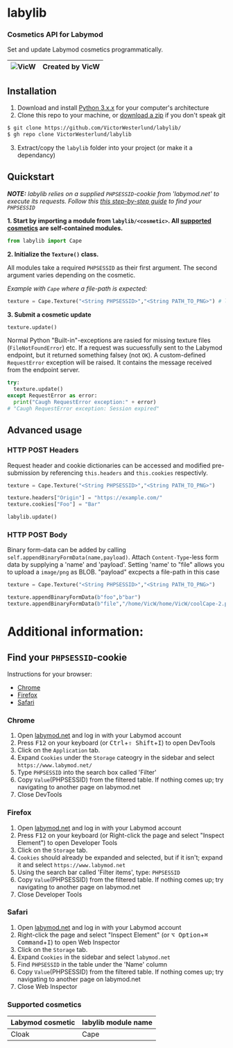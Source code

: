 # labylib
### Cosmetics API for Labymod

Set and update Labymod cosmetics programmatically.

|![VicW](https://crafatar.com/renders/body/53c40674-f0a2-4f95-9ce1-479bdd1d8b67?scale=2) | Created by VicW | 
|--|--|

## Installation
1. Download and install [Python 3.x.x](https://www.python.org/downloads/) for your computer's architecture
2. Clone this repo to your machine, or [download a zip](/VictorWesterlund/labylib/archive/master.zip) if you don't speak git
```bash
$ git clone https://github.com/VictorWesterlund/labylib/
$ gh repo clone VictorWesterlund/labylib
```
3. Extract/copy the `labylib` folder into your project (or make it a dependancy)

## Quickstart
_**NOTE:**_ _labylib relies on a supplied `PHPSESSID`-cookie from 'labymod.net' to execute its requests. Follow this [this step-by-step guide](#find-your-phpsessid-cookie) to find your `PHPSESSID`_

**1. Start by importing a module from `labylib/<cosmetic>`. All [supported cosmetics](#supported-cosmetics) are self-contained modules.**
```python
from labylib import Cape
```
**2. Initialize the `Texture()` class.**

All modules take a required `PHPSESSID` as their first argument. The second argument varies depending on the cosmetic.

_Example with `Cape` where a file-path is expected:_
```python
texture = Cape.Texture("<String PHPSESSID>","<String PATH_TO_PNG>") # labylib = Cape.Texture("772nnas663jkc8ahbb2","/home/VicW/coolCape-2.png")
```

**3. Submit a cosmetic update**
```python
texture.update()
```
Normal Python "Built-in"-exceptions are rasied for missing texture files (`FileNotFoundError`) etc. If a request was sucuessfully sent to the Labymod endpoint, but it returned something falsey (not `OK`). A custom-defined `RequestError` exception will be raised. It contains the message received from the endpoint server.
```python
try:
  texture.update()
except RequestError as error:
  print("Caugh RequestError exception:" + error)
# "Caugh RequestError exception: Session expired"
```

## Advanced usage
### HTTP POST Headers
Request header and cookie dictionaries can be accessed and modified pre-submission by referencing `this.headers` and `this.cookies` respectivly.
```python
texture = Cape.Texture("<String PHPSESSID>","<String PATH_TO_PNG>")

texture.headers["Origin"] = "https://example.com/"
texture.cookies["Foo"] = "Bar"

labylib.update()
```
### HTTP POST Body
Binary form-data can be added by calling `self.appendBinaryFormData(name,payload)`. Attach `Content-Type`-less form data by supplying a 'name' and 'payload'. Setting 'name' to "file" allows you to upload a `image/png` as BLOB. "payload" excpects a file-path in this case
```python
texture = Cape.Texture("<String PHPSESSID>","<String PATH_TO_PNG>")

texture.appendBinaryFormData(b"foo",b"bar")
texture.appendBinaryFormData(b"file","/home/VicW/home/VicW/coolCape-2.png") # Note that 'payload' is a String in this case (as opposed to Binary)
```

# Additional information:

## Find your `PHPSESSID`-cookie
Instructions for your browser:
* [Chrome](#chrome)
* [Firefox](#firefox)
* [Safari](#safari)

### Chrome
1. Open [labymod.net](https://www.labymod.net/) and log in with your Labymod account
2. Press <kbd>F12</kbd> on your keyboard (or <kbd>Ctrl</kbd>+<kbd>⇧ Shift</kbd>+<kbd>I</kbd>) to open DevTools
4. Click on the `Application` tab.
5. Expand `Cookies` under the `Storage` cateogry in the sidebar and select `https://www.labymod.net/`
6. Type `PHPSESSID` into the search box called 'Filter'
7. Copy `Value`(PHPSESSID) from the filtered table. If nothing comes up; try navigating to another page on labymod.net
8. Close DevTools

### Firefox
1. Open [labymod.net](https://www.labymod.net/) and log in with your Labymod account
2. Press <kbd>F12</kbd> on your keyboard (or Right-click the page and select "Inspect Element") to open Developer Tools
4. Click on the `Storage` tab.
5. `Cookies` should already be expanded and selected, but if it isn't; expand it and select `https://www.labymod.net`
6. Using the search bar called 'Filter items', type: `PHPSESSID`
7. Copy `Value`(PHPSESSID) from the filtered table. If nothing comes up; try navigating to another page on labymod.net
8. Close Developer Tools

### Safari
1. Open [labymod.net](https://www.labymod.net/) and log in with your Labymod account
2. Right-click the page and select "Inspect Element" (or <kbd>⌥ Option</kbd>+<kbd>⌘ Command</kbd>+<kbd>I</kbd>) to open Web Inspector
4. Click on the `Storage` tab.
5. Expand `Cookies` in the sidebar and select `labymod.net`
6. Find `PHPSESSID` in the table under the 'Name' column
7. Copy `Value`(PHPSESSID) from the filtered table. If nothing comes up; try navigating to another page on labymod.net
8. Close Web Inspector

### Supported cosmetics
| Labymod cosmetic | labylib module name |
|--|--|
| Cloak | Cape |

